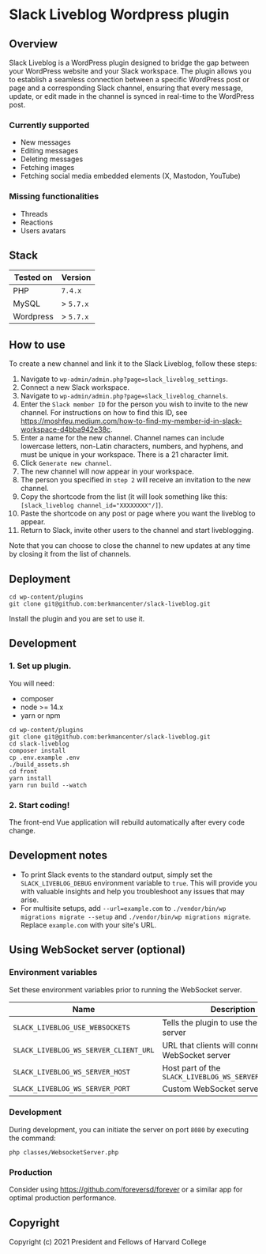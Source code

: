 # Slack Liveblog Wordpress plugin

## Overview

Slack Liveblog is a WordPress plugin designed to bridge the gap between your WordPress website and your Slack workspace. The plugin allows you to establish a seamless connection between a specific WordPress post or page and a corresponding Slack channel, ensuring that every message, update, or edit made in the channel is synced in real-time to the WordPress post.

### Currently supported

* New messages
* Editing messages
* Deleting messages
* Fetching images
* Fetching social media embedded elements (X, Mastodon, YouTube)

### Missing functionalities

* Threads
* Reactions
* Users avatars

## Stack
Tested on  |  Version
--|--
PHP  |  `7.4.x`
MySQL  |  > `5.7.x`
Wordpress  |  > `5.7.x`

## How to use

To create a new channel and link it to the Slack Liveblog, follow these steps:

1. Navigate to `wp-admin/admin.php?page=slack_liveblog_settings`.
2. Connect a new Slack workspace.
3. Navigate to `wp-admin/admin.php?page=slack_liveblog_channels`.
4. Enter the `Slack member ID` for the person you wish to invite to the new channel. For instructions on how to find this ID, see https://moshfeu.medium.com/how-to-find-my-member-id-in-slack-workspace-d4bba942e38c.
5. Enter a name for the new channel. Channel names can include lowercase letters, non-Latin characters, numbers, and hyphens, and must be unique in your workspace. There is a 21 character limit.
6. Click `Generate new channel`.
7. The new channel will now appear in your workspace.
8. The person you specified in `step 2` will receive an invitation to the new channel.
9. Copy the shortcode from the list (it will look something like this: `[slack_liveblog channel_id="XXXXXXXX"/]`).
10. Paste the shortcode on any post or page where you want the liveblog to appear.
11. Return to Slack, invite other users to the channel and start liveblogging.

Note that you can choose to close the channel to new updates at any time by closing it from the list of channels.

## Deployment

```
cd wp-content/plugins
git clone git@github.com:berkmancenter/slack-liveblog.git
```

Install the plugin and you are set to use it.

## Development

### 1. Set up plugin.

You will need:
* composer
* node >= 14.x
* yarn or npm

```
cd wp-content/plugins
git clone git@github.com:berkmancenter/slack-liveblog.git
cd slack-liveblog
composer install
cp .env.example .env
./build_assets.sh
cd front
yarn install
yarn run build --watch
```

### 2. Start coding!

The front-end Vue application will rebuild automatically after every code change.

## Development notes

* To print Slack events to the standard output, simply set the `SLACK_LIVEBLOG_DEBUG` environment variable to `true`. This will provide you with valuable insights and help you troubleshoot any issues that may arise.
* For multisite setups, add `--url=example.com` to `./vendor/bin/wp migrations migrate --setup` and `./vendor/bin/wp migrations migrate`. Replace `example.com` with your site's URL.

## Using WebSocket server (optional)

### Environment variables

Set these environment variables prior to running the WebSocket server.

Name  |  Description  |  Default  |  Required
--|--|--|--
`SLACK_LIVEBLOG_USE_WEBSOCKETS`  |  Tells the plugin to use the WebSocket server  |  false  |  Yes
`SLACK_LIVEBLOG_WS_SERVER_CLIENT_URL`  |  URL that clients will connect to the WebSocket server  |    |  Yes
`SLACK_LIVEBLOG_WS_SERVER_HOST`  |  Host part of the `SLACK_LIVEBLOG_WS_SERVER_CLIENT_URL`  |    |  Yes
`SLACK_LIVEBLOG_WS_SERVER_PORT`  |  Custom WebSocket server port  |  8080  |  No

### Development

During development, you can initiate the server on port `8080` by executing the command:

```
php classes/WebsocketServer.php
```

### Production

Consider using https://github.com/foreversd/forever or a similar app for optimal production performance.

## Copyright
Copyright (c) 2021 President and Fellows of Harvard College
